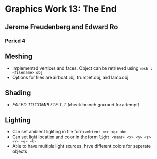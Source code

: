 # Graphics Work 13: The End
## Jerome Freudenberg and Edward Ro
### Period 4

## Meshing
- Implemented vertices and faces. Object can be retrieved using ```mesh :<filename>.obj```
- Options for files are airboat.obj, trumpet.obj, and lamp.obj.

## Shading
- *FAILED TO COMPLETE T_T* (check branch gouraud for attempt)

## Lighting
- Can set ambient lighting in the form ```ambient <r> <g> <b>```
- Can set light location and color in the form ```light <name> <x> <y> <z> <r> <g> <b>```
- Able to have multiple light sources, have different colors for seperate objects
